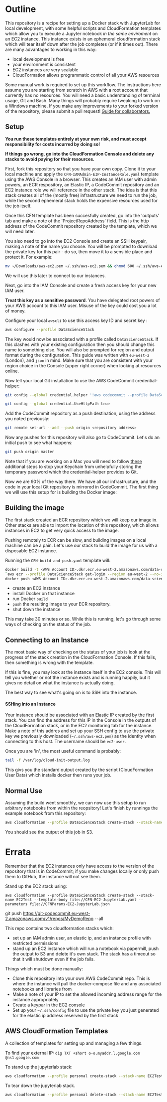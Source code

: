 # Outline

This repository is a recipe for setting up a Docker stack with JupyterLab for local development, with some helpful scripts and CloudFormation templates which allow you to execute a Jupyter notebook *in the same enviroment* on an EC2 instance. This instance exists in an ephemeral cloudformation stack which will tear itself down after the job completes (or if it times out). There are many advantages to working in this way:

* local development is free
* your environment is consistent
* EC2 instances are very scalable
* CloudFormation allows programmatic control of all your AWS resources

Some manual work is required to set up this workflow. The instructions here assume you are starting from scratch in AWS with a root account that currently has no resources. You will need a basic understanding of terminal usage, Git and Bash. Many things will probably require tweaking to work on a Windows machine. If you make any improvements to your forked version of the repository, please submit a pull request! [Guide for collaborators.]()

## Setup

**You run these templates entirely at your own risk, and must accept responsibility for costs incurred by doing so!**

**If things go wrong, go into the CloudFormation Console and delete any stacks to avoid paying for their resources.**

First, fork this repository so that you have your own copy. Clone it to your local machine and apply the `CFN-IAMAdmin-EIP-InstanceRole.yaml` template using the AWS Console in a browser. This creates an IAM user with admin powers, an ECR respository, an Elastic IP, a CodeCommit repository and an EC2 instance role we will reference in the other stack. The idea is that this stack creates all of the (mostly free) infrastructure we need to run the job, while the second ephemeral stack holds the expensive resources used for the job itself.

Once this CFN template has been succesfully created, go into the 'outputs' tab and make a note of the 'ProjectRepoAddress' field. This is the http address of the CodeCommit repository created by the template, which we will need later.

You also need to go into the EC2 Console and create an SSH keypair, making a note of the name you choose. You will be prompted to download the private key for this pair - do so, then move it to a sensible place and protect it. For example:

```bash
mv ~/Downloads/aws-ec2.pem ~/.ssh/aws-ec2.pem && chmod 600 ~/.ssh/aws-ec2.pem
```

We will use this later to connect to our instances.

Next, go into the IAM Console and create a fresh access key for your new IAM user. 

**Treat this key as a sensitive password**. You have delegated root powers of your AWS account to this IAM user. Misuse of the key could cost you a lot of money.

Configure your local `awscli` to use this access key ID and secret key :

```bash
aws configure --profile DataScienceStack
```

The key would now be associated with a profile called `DataScienceStack`. If this clashes with your existing configuration then you should change this name to something else. You will also be prompted for region and output format during the configuration. This guide was written with `eu-west-2` (London), and `json` in mind. Make sure that you are consistent with your region choice in the Console (upper right corner) when looking at resources online. 

Now tell your local Git installation to use the AWS CodeCommit credential-helper:

```bash
git config --global credential.helper '!aws codecommit --profile DataScienceStack credential-helper $@'
```
```bash
git config --global credential.UseHttpPath true
```

Add the CodeCommit repository as a push destination, using the address you noted previously:

```bash
git remote set-url --add --push origin <repository address>
```

Now any pushes for this repository will also go to CodeCommit. Let's do an initial push to see what happens:

```bash
git push origin master
```

Note that if you are working on a Mac you will need to follow [these](https://docs.aws.amazon.com/codecommit/latest/userguide/setting-up-https-unixes.html#setting-up-https-unixes-credential-helper) additional steps to stop your Keychain from unhelpfully storing the temporary password which the credential-helper provides to Git.

Now we are 90% of the way there. We have all our infrastructure, and the code in your local Git repository is mirrored in CodeCommit. The first thing we will use this setup for is building the Docker image:


## Building the image

The first stack created an ECR repository which we will keep our image in. Other stacks are able to import the location of this repository, which allows instances in EC2 to get very quick access to the image. 

Pushing remotely to ECR can be slow, and building images on a local machine can be a pain. Let's use our stack to build the image for us with a disposable EC2 instance.

Running the `CFN-build-and-push.yaml` template will:

```bash
docker build -t <AWS Account ID>.dkr.ecr.eu-west-2.amazonaws.com/data-science-stack .
`aws ecr --profile DataScienceStack get-login --region eu-west-2 --no-include-email`
docker push <AWS Account ID>.dkr.ecr.eu-west-2.amazonaws.com/data-science-stack
```

* create an EC2 instance
* install Docker on that instance
* run Docker `build`
* `push` the resulting image to your ECR repository.
* shut down the instance

This may take 30 minutes or so. While this is running, let's go through some ways of checking on the status of the job.

## Connecting to an Instance

The most basic way of checking on the status of your job is look at the progress of the stack creation in the CloudFormation Console. If this fails, then something is wrong with the template.

If this is fine, you may look at the instance itself in the EC2 console. This will tell you whether or not the instance exists and is running happily, but it gives no detail on what the instance is actually doing.

The best way to see what's going on is to SSH into the instance.

#### SSHing into an Instance

Your instance should be associated with an Elastic IP created by the first stack. You can find the address for this IP in the Console in the outputs of the CloudFormation stack, or in the EC2 monitoring tab for the instance. Make a note of this addres and set up your SSH config to use the private key we previously downloaded (`~/.ssh/aws-ec2.pem`) as the identity when connecting to this host. The username should be `ec2-user`.

Once you are 'in', the most useful command is probably:

```bash
tail -f /var/log/cloud-init-output.log
```

This givs you the standard output created by the script (CloudFormation User Data) which installs docker then runs your job.

## Normal Use

Assuming the build went smoothly, we can now use this setup to run arbitrary notebooks from within the reopsitory! Let's finish by runnings the example notebook from this repository:

```bash
aws cloudformation --profile DataScienceStack create-stack --stack-name EC2Test --template-body file://CFN-EC2-JupyterLab.yaml --parameters file://CFNParams-EC2-JupyterLab.json`
```

You should see the output of this job in S3.


# Errata

Remember that the EC2 instances only have access to the version of the repository that is in CodeCommit; if you make changes locally or only push them to GitHub, the instance will not see them. 

Stand up the EC2 stack using:

`aws cloudformation --profile DataScienceStack create-stack --stack-name EC2Test --template-body file://CFN-EC2-JupyterLab.yaml --parameters file://CFNParams-EC2-JupyterLab.json`

git push https://git-codecommit.eu-west-2.amazonaws.com/v1/repos/MyDemoRepo --all

This repo contains two cloudformation stacks which:

* set up an IAM admin user, an elastic ip, and an instance profile with restricted permissions
* stand up an EC2 instance which will run a notebook via papermill, push the output to S3 and delete it's own stack. The stack  has a timeout so that it will shutdown even if the job fails.

Things which must be done manually:

* Clone this repository into your own AWS CodeCommit repo. This is where the instance will pull the docker-compose file and any associated notebooks and libraries from
* Make a note of your IP to set the allowed incoming address range for the instance appropriately
* Create a keypar in the EC2 console
* Set up your `~/.ssh/config` file to use the private key you just generated for the elastic ip address reserved by the first stack

## AWS CloudFormation Templates

A collection of templates for setting up and managing a few things.

To find your external IP:
`dig TXT +short o-o.myaddr.l.google.com @ns1.google.com`

To stand up the jupyterlab stack:
```bash
aws cloudformation --profile personal create-stack --stack-name EC2Test --template-body file://EC2InstanceWithSecurityGroupSample.yaml --parameters file://EC2Parameters.json
```

To tear down the jupyterlab stack.
```bash
aws cloudformation --profile personal delete-stack --stack-name EC2Test
```
